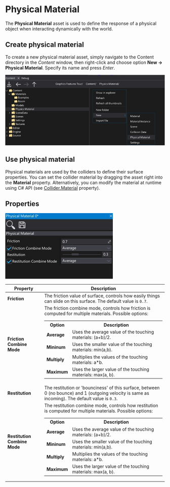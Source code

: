 # Physical Material

The **Physical Material** asset is used to define the response of a physical object when interacting dynamically with the world.

## Create physical material

To create a new physical material asset, simply navigate to the Content directory in the *Content* window, then right-click and choose option **New -> Physical Material**. Specify its name and press *Enter*.

![Create New Physical Material](media/new-physical-material.jpg)

## Use physical material

Physical materials are used by the colliders to define their surface properties. You can set the collider material by dragging the asset right into the **Material** property. Alternatively, you can modify the material at runtime using C# API (see [Collider.Material](https://docs.flaxengine.com/api/FlaxEngine.Collider.html#FlaxEngine_Collider_Material) property).

## Properties

![Edit Physical Material](media/physical-material.jpg)

| Property | Description |
|--------|--------|
| **Friction** | The friction value of surface, controls how easily things can slide on this surface. The default value is `0.7`. |
| **Friction Combine Mode** | The friction combine mode, controls how friction is computed for multiple materials. Possible options: <table><tbody><tr><th>Option</th><th>Description</th></tr><tr><td>**Average**</td><td>Uses the average value of the touching materials: (a+b)/2.</td></tr><tr><td>**Mininum**</td><td>Uses the smaller value of the touching materials: min(a,b).</td></tr><tr><td>**Multiply**</td><td>Multiplies the values of the touching materials: a\*b.</td></tr><tr><td>**Maximum**</td><td>Uses the larger value of the touching materials: max(a, b).</td></tr></tbody></table>|
| **Restitution** | The restitution or 'bounciness' of this surface, between 0 (no bounce) and 1 (outgoing velocity is same as incoming). The default value is `0.3`. |
| **Restitution Combine Mode** | The restitution combine mode, controls how restitution is computed for multiple materials. Possible options: <table><tbody><tr><th>Option</th><th>Description</th></tr><tr><td>**Average**</td><td>Uses the average value of the touching materials: (a+b)/2.</td></tr><tr><td>**Mininum**</td><td>Uses the smaller value of the touching materials: min(a,b).</td></tr><tr><td>**Multiply**</td><td>Multiplies the values of the touching materials: a\*b.</td></tr><tr><td>**Maximum**</td><td>Uses the larger value of the touching materials: max(a, b).</td></tr></tbody></table>|
